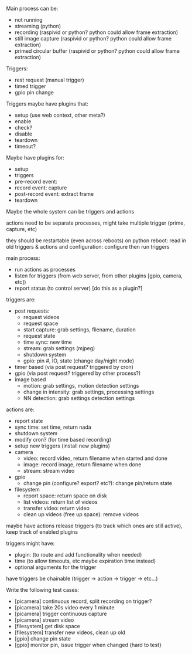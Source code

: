 Main process can be:

- not running
- streaming (python)
- recording (raspivid or python? python could allow frame extraction)
- still image capture (raspivid or python? python could allow frame extraction)
- primed circular buffer (raspivid or python? python could allow frame extraction)

Triggers:

- rest request (manual trigger)
- timed trigger
- gpio pin change

Triggers maybe have plugins that:

- setup (use web context, other meta?)
- enable
- check?
- disable
- teardown
- timeout?

Maybe have plugins for:

- setup
- triggers
- pre-record event: 
- record event: capture
- post-record event: extract frame
- teardown

Maybe the whole system can be triggers and actions

actions need to be separate processes, might take multiple trigger (prime, capture, etc)

they should be restartable (even across reboots)
on python reboot: read in old triggers & actions and configuration: configure then run triggers

main process:

- run actions as processes
- listen for triggers (from web server, from other plugins [gpio, camera, etc])
- report status (to control server) [do this as a plugin?]

triggers are:

- post requests:
  - request videos
  - request space
  - start capture: grab settings, filename, duration
  - request state
  - time sync: new time
  - stream: grab settings (mjpeg)
  - shutdown system
  - gpio: pin #, IO, state (change day/night mode)
- timer based (via post request? triggered by cron)
- gpio (via post request? triggered by other process?)
- image based
  - motion: grab settings, motion detection settings
  - change in intensity: grab settings, processing settings
  - NN detection: grab settings detection settings

actions are:
- report state
- sync time: set time, return nada
- shutdown system
- modify cron? (for time based recording)
- setup new triggers (install new plugins)
- camera
  - video: record video, return filename when started and done
  - image: record image, return filename when done
  - stream: stream video
- gpio
  - change pin (configure? export? etc?): change pin/return state
- filesystem
    - report space: return space on disk
    - list videos: return list of videos
    - transfer video: return video
    - clean up videos (free up space): remove videos

maybe have actions release triggers (to track which ones are still active), keep track of enabled plugins

triggers might have:
- plugin: (to route and add functionality when needed)
- time (to allow timeouts, etc maybe expiration time instead)
- optional arguments for the trigger

have triggers be chainable (trigger -> action -> trigger -> etc...)

Write the following test cases:
- [picamera] continuous record, split recording on trigger?
- [picamera] take 20s video every 1 minute
- [picamera] trigger continuous capture
- [picamera] stream video
- [filesystem] get disk space
- [filesystem] transfer new videos, clean up old
- [gpio] change pin state
- [gpio] monitor pin, issue trigger when changed {hard to test}
